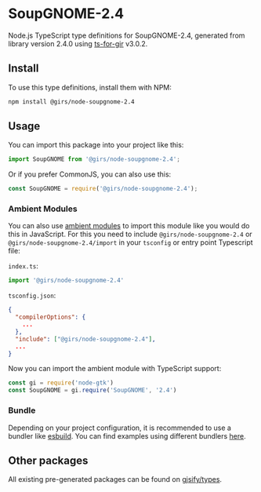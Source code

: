 
# SoupGNOME-2.4

Node.js TypeScript type definitions for SoupGNOME-2.4, generated from library version 2.4.0 using [ts-for-gir](https://github.com/gjsify/ts-for-gir) v3.0.2.


## Install

To use this type definitions, install them with NPM:
```bash
npm install @girs/node-soupgnome-2.4
```

## Usage

You can import this package into your project like this:
```ts
import SoupGNOME from '@girs/node-soupgnome-2.4';
```

Or if you prefer CommonJS, you can also use this:
```ts
const SoupGNOME = require('@girs/node-soupgnome-2.4');
```

### Ambient Modules

You can also use [ambient modules](https://github.com/gjsify/ts-for-gir/tree/main/packages/cli#ambient-modules) to import this module like you would do this in JavaScript.
For this you need to include `@girs/node-soupgnome-2.4` or `@girs/node-soupgnome-2.4/import` in your `tsconfig` or entry point Typescript file:

`index.ts`:
```ts
import '@girs/node-soupgnome-2.4'
```

`tsconfig.json`:
```json
{
  "compilerOptions": {
    ...
  },
  "include": ["@girs/node-soupgnome-2.4"],
  ...
}
```

Now you can import the ambient module with TypeScript support: 

```ts
const gi = require('node-gtk')
const SoupGNOME = gi.require('SoupGNOME', '2.4')
```


### Bundle

Depending on your project configuration, it is recommended to use a bundler like [esbuild](https://esbuild.github.io/). You can find examples using different bundlers [here](https://github.com/gjsify/ts-for-gir/tree/main/examples).

## Other packages

All existing pre-generated packages can be found on [gjsify/types](https://github.com/gjsify/types).


